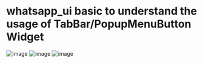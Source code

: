 # whatsapp_ui basic to understand the usage of TabBar/PopupMenuButton Widget



![image](https://user-images.githubusercontent.com/73591592/228214626-3292057e-b5ac-41c6-9b7f-c4a4509e8e10.png)
![image](https://user-images.githubusercontent.com/73591592/228214690-3f2bc5fc-3e87-4944-a8ad-4c5c1a9d80d5.png)
![image](https://user-images.githubusercontent.com/73591592/228214759-86e8185e-eb86-4545-9c1c-8245bc4b0aca.png)

